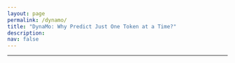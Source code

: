 ```yaml
---
layout: page
permalink: /dynamo/
title: "DynaMo: Why Predict Just One Token at a Time?"
description:
nav: false
---
```


***
